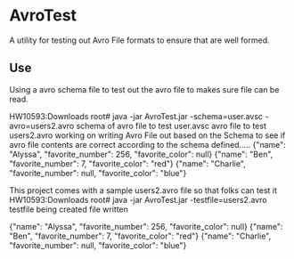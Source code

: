 # AvroTest
A utility for testing out Avro File formats to ensure that are well formed.

Use
---
Using a avro schema file to test out the avro file to makes sure file can be read.

HW10593:Downloads root# java -jar AvroTest.jar -schema=user.avsc -avro=users2.avro
schema of avro file to test user.avsc
avro file to test users2.avro
working on writing Avro File out based on the Schema to see if avro file contents are correct according to the schema defined.....
{"name": "Alyssa", "favorite_number": 256, "favorite_color": null}
{"name": "Ben", "favorite_number": 7, "favorite_color": "red"}
{"name": "Charlie", "favorite_number": null, "favorite_color": "blue"}


This project comes with a sample users2.avro file so that folks can test it
HW10593:Downloads root# java -jar AvroTest.jar -testfile=users2.avro
testfile being created
file written

{"name": "Alyssa", "favorite_number": 256, "favorite_color": null}
{"name": "Ben", "favorite_number": 7, "favorite_color": "red"}
{"name": "Charlie", "favorite_number": null, "favorite_color": "blue"}


